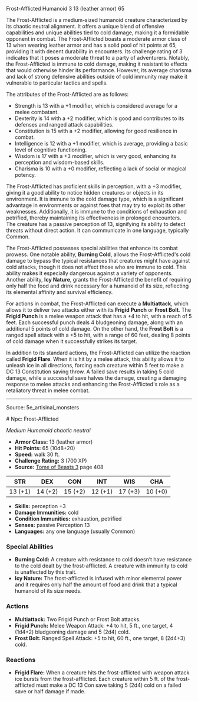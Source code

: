 <MonsterName/>Frost-Afflicted</MonsterName>
<CreatureType/>Humanoid</CreatureType>
<CR/>3</CR>
<AC/>13 (leather armor)</AC>
<HP/>65</HP>
<summary>The Frost-Afflicted is a medium-sized humanoid creature characterized by its chaotic neutral alignment. It offers a unique blend of offensive capabilities and unique abilities tied to cold damage, making it a formidable opponent in combat. The Frost-Afflicted boasts a moderate armor class of 13 when wearing leather armor and has a solid pool of hit points at 65, providing it with decent durability in encounters. Its challenge rating of 3 indicates that it poses a moderate threat to a party of adventurers. Notably, the Frost-Afflicted is immune to cold damage, making it resistant to effects that would otherwise hinder its performance. However, its average charisma and lack of strong defensive abilities outside of cold immunity may make it vulnerable to particular tactics and spells.</summary>

<detail>

The attributes of the Frost-Afflicted are as follows: 
- Strength is 13 with a +1 modifier, which is considered average for a melee combatant.
- Dexterity is 14 with a +2 modifier, which is good and contributes to its defenses and ranged attack capabilities.
- Constitution is 15 with a +2 modifier, allowing for good resilience in combat.
- Intelligence is 12 with a +1 modifier, which is average, providing a basic level of cognitive functioning.
- Wisdom is 17 with a +3 modifier, which is very good, enhancing its perception and wisdom-based skills.
- Charisma is 10 with a +0 modifier, reflecting a lack of social or magical potency.

The Frost-Afflicted has proficient skills in perception, with a +3 modifier, giving it a good ability to notice hidden creatures or objects in its environment. It is immune to the cold damage type, which is a significant advantage in environments or against foes that may try to exploit its other weaknesses. Additionally, it is immune to the conditions of exhaustion and petrified, thereby maintaining its effectiveness in prolonged encounters. The creature has a passive perception of 13, signifying its ability to detect threats without direct action. It can communicate in one language, typically Common.

The Frost-Afflicted possesses special abilities that enhance its combat prowess. One notable ability, **Burning Cold**, allows the Frost-Afflicted's cold damage to bypass the typical resistances that creatures might have against cold attacks, though it does not affect those who are immune to cold. This ability makes it especially dangerous against a variety of opponents. Another ability, **Icy Nature**, grants the Frost-Afflicted the benefit of requiring only half the food and drink necessary for a humanoid of its size, reflecting its elemental affinity and survival efficiency.

For actions in combat, the Frost-Afflicted can execute a **Multiattack**, which allows it to deliver two attacks either with its **Frigid Punch** or **Frost Bolt**. The **Frigid Punch** is a melee weapon attack that has a +4 to hit, with a reach of 5 feet. Each successful punch deals 4 bludgeoning damage, along with an additional 5 points of cold damage. On the other hand, the **Frost Bolt** is a ranged spell attack with a +5 to hit, with a range of 60 feet, dealing 8 points of cold damage when it successfully strikes its target.

In addition to its standard actions, the Frost-Afflicted can utilize the reaction called **Frigid Flare**. When it is hit by a melee attack, this ability allows it to unleash ice in all directions, forcing each creature within 5 feet to make a DC 13 Constitution saving throw. A failed save results in taking 5 cold damage, while a successful save halves the damage, creating a damaging response to melee attacks and enhancing the Frost-Afflicted's role as a retaliatory threat in melee combat.</detail>



---

Source: 5e_artisinal_monsters

<statblock>
# Npc: Frost-Afflicted

*Medium* *Humanoid* *chaotic neutral*

- **Armor Class:** 13 (leather armor)
- **Hit Points:** 65 (10d8+20)
- **Speed:** walk 30 ft.
- **Challenge Rating:** 3 (700 XP)
- **Source:** [Tome of Beasts 3](https://koboldpress.com/kpstore/product/tome-of-beasts-3-for-5th-edition/) page 408

| STR | DEX | CON | INT | WIS | CHA |
| --- | --- | --- | --- | --- | --- |
| 13 (+1) | 14 (+2) | 15 (+2) | 12 (+1) | 17 (+3) | 10 (+0) |

- **Skills:** perception +3
- **Damage Immunities:** cold
- **Condition Immunities:** exhaustion, petrified
- **Senses:** passive Perception 13
- **Languages:** any one language (usually Common)

### Special Abilities

- **Burning Cold:** A creature with resistance to cold doesn’t have resistance to the cold dealt by the frost-afflicted. A creature with immunity to cold is unaffected by this trait.
- **Icy Nature:** The frost-afflicted is infused with minor elemental power and it requires only half the amount of food and drink that a typical humanoid of its size needs.

### Actions

- **Multiattack:** Two Frigid Punch or Frost Bolt attacks.
- **Frigid Punch:** Melee Weapon Attack: +4 to hit, 5 ft., one target, 4 (1d4+2) bludgeoning damage and 5 (2d4) cold.
- **Frost Bolt:** Ranged Spell Attack: +5 to hit, 60 ft., one target, 8 (2d4+3) cold.

### Reactions

- **Frigid Flare:** When a creature hits the frost-afflicted with weapon attack ice bursts from the frost-afflicted. Each creature within 5 ft. of the frost-afflicted must make a DC 13 Con save taking 5 (2d4) cold on a failed save or half damage if made.


</statblock>


